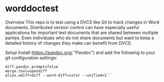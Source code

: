 # worddoctest

*Overview*
This repo is to test using a DVCS like Git to track changes in Word documents.
Distributed version control can have especially useful applications for
important text documents that are shared between multiple parties. Even
individuals who do not share documents but want to keep a detailed history of
changes they make can benefit from DVCS.

*Setup*
Install (https://pandoc.org/ "Pandoc") and add the following to your git
configuration settings:
```diff.pandoc.textconv=pandoc --to=markdown
diff.pandoc.prompt=false
merge.tool=opendiff
alias.wdiff=diff --word-diff=color --unified=1```
